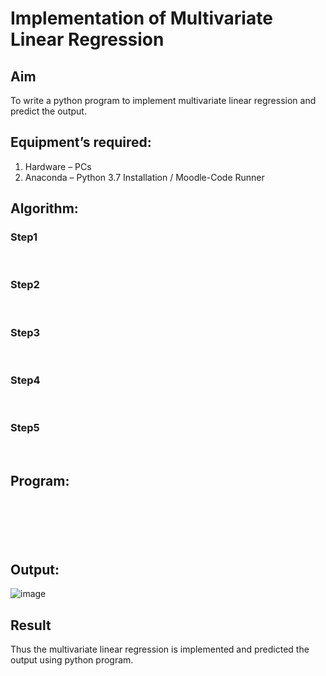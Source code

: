 # Implementation of Multivariate Linear Regression
## Aim
To write a python program to implement multivariate linear regression and predict the output.
## Equipment’s required:
1.	Hardware – PCs
2.	Anaconda – Python 3.7 Installation / Moodle-Code Runner
## Algorithm:
### Step1
<br>

### Step2
<br>

### Step3
<br>

### Step4
<br>

### Step5
<br>

## Program:
```






```
## Output:
![image](https://github.com/user-attachments/assets/5578196f-173d-4594-90ad-ab3d52e7eb72)


## Result
Thus the multivariate linear regression is implemented and predicted the output using python program.
